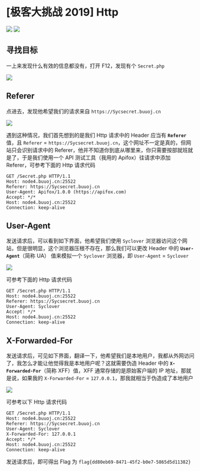 # \[极客大挑战 2019\] Http

![](https://img.shields.io/badge/%E9%A2%98%E7%9B%AE%E6%9D%A5%E6%BA%90-BuuCTF-blue?style=for-the-badge)
![](https://img.shields.io/badge/%E4%B8%AA%E4%BA%BA%E8%AF%84%E4%BB%B7-%E8%8F%9C%E9%B8%9F-green?style=for-the-badge)

## 寻找目标

一上来发现什么有效的信息都没有，打开 F12，发现有个 `Secret.php`

![](https://p.sda1.dev/13/09ef9a4b8fac065220e72f29d7f74d55/image.png)

## Referer

点进去，发现他希望我们的请求来自 `https://Sycsecret.buuoj.cn`

![](https://p.sda1.dev/13/ccd8b04f09295b0ec82d19787a701d90/image.png)

遇到这种情况，我们首先想到的是我们 Http 请求中的 Header 应当有 **`Referer`** 值，且 `Referer` = `https://Sycsecret.buuoj.cn`，这个网址不一定是真的，但网站只会识别请求中的 Referer，他并不知道你到底从哪里来，你只需要按部就班就是了，于是我们使用一个 API 测试工具（我用的 Apifox）往请求中添加 Referer，可参考下面的 Http 请求代码

```http
GET /Secret.php HTTP/1.1
Host: node4.buuoj.cn:25522
Referer: https://Sycsecret.buuoj.cn
User-Agent: Apifox/1.0.0 (https://apifox.com)
Accept: */*
Host: node4.buuoj.cn:25522
Connection: keep-alive
```

## User-Agent

发送请求后，可以看到如下界面，他希望我们使用 `Syclover` 浏览器访问这个网站，但是很明显，这个浏览器压根不存在，那么我们可以更改 Header 中的 **`User-Agent`**（简称 UA） 值来模拟一个 `Syclover` 浏览器，即 `User-Agent` = `Syclover`

![](https://p.sda1.dev/13/d1eaf8df2f944fb1ace78a8da45bd61a/image.png)

可参考下面的 Http 请求代码

```http
GET /Secret.php HTTP/1.1
Host: node4.buuoj.cn:25522
Referer: https://Sycsecret.buuoj.cn
User-Agent: Syclover
Accept: */*
Host: node4.buuoj.cn:25522
Connection: keep-alive
```

## X-Forwarded-For

发送请求后，可见如下界面，翻译一下，他希望我们是本地用户，我都从外网访问了，我怎么才能让他觉得我是本地用户呢？这就需要伪造 Header 中的 **`X-Forwarded-For`**（简称 XFF）值，XFF 通常存储的是原始客户端的 IP 地址，那就是说，如果我的 `X-Forwarded-For` = `127.0.0.1`，那我就相当于伪造成了本地用户

![](https://p.sda1.dev/13/0f7bc66ebca507ef1f230b7f4a046130/image.png)

可参考以下 Http 请求代码

```http
GET /Secret.php HTTP/1.1
Host: node4.buuoj.cn:25522
Referer: https://Sycsecret.buuoj.cn
User-Agent: Syclover
X-Forwarded-For: 127.0.0.1
Accept: */*
Host: node4.buuoj.cn:25522
Connection: keep-alive
```

发送请求后，即可得出 Flag 为 `flag{dd80eb69-8471-45f2-b0e7-5865d5d11382}`